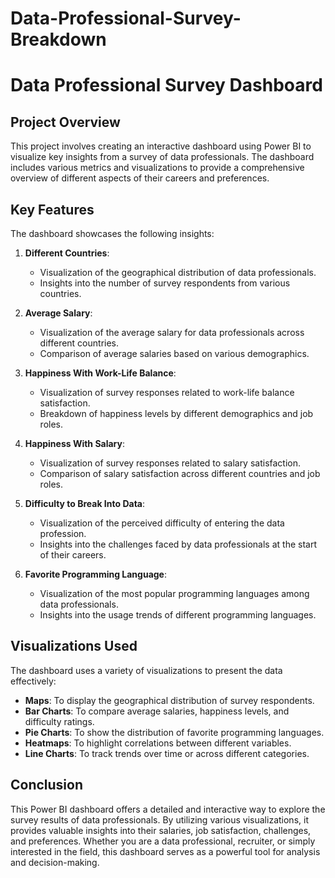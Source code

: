 # Data-Professional-Survey-Breakdown
# Data Professional Survey Dashboard

## Project Overview

This project involves creating an interactive dashboard using Power BI to visualize key insights from a survey of data professionals. The dashboard includes various metrics and visualizations to provide a comprehensive overview of different aspects of their careers and preferences.

## Key Features

The dashboard showcases the following insights:

1. **Different Countries**:
   - Visualization of the geographical distribution of data professionals.
   - Insights into the number of survey respondents from various countries.

2. **Average Salary**:
   - Visualization of the average salary for data professionals across different countries.
   - Comparison of average salaries based on various demographics.

3. **Happiness With Work-Life Balance**:
   - Visualization of survey responses related to work-life balance satisfaction.
   - Breakdown of happiness levels by different demographics and job roles.

4. **Happiness With Salary**:
   - Visualization of survey responses related to salary satisfaction.
   - Comparison of salary satisfaction across different countries and job roles.

5. **Difficulty to Break Into Data**:
   - Visualization of the perceived difficulty of entering the data profession.
   - Insights into the challenges faced by data professionals at the start of their careers.

6. **Favorite Programming Language**:
   - Visualization of the most popular programming languages among data professionals.
   - Insights into the usage trends of different programming languages.

## Visualizations Used

The dashboard uses a variety of visualizations to present the data effectively:

- **Maps**: To display the geographical distribution of survey respondents.
- **Bar Charts**: To compare average salaries, happiness levels, and difficulty ratings.
- **Pie Charts**: To show the distribution of favorite programming languages.
- **Heatmaps**: To highlight correlations between different variables.
- **Line Charts**: To track trends over time or across different categories.

## Conclusion

This Power BI dashboard offers a detailed and interactive way to explore the survey results of data professionals. By utilizing various visualizations, it provides valuable insights into their salaries, job satisfaction, challenges, and preferences. Whether you are a data professional, recruiter, or simply interested in the field, this dashboard serves as a powerful tool for analysis and decision-making.
